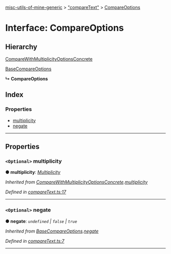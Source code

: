 [misc-utils-of-mine-generic](../README.md) > ["compareText"](../modules/_comparetext_.md) > [CompareOptions](../interfaces/_comparetext_.compareoptions.md)

# Interface: CompareOptions

## Hierarchy

 [CompareWithMultiplicityOptionsConcrete](_comparetext_.comparewithmultiplicityoptionsconcrete.md)

 [BaseCompareOptions](_comparetext_.basecompareoptions.md)

**↳ CompareOptions**

## Index

### Properties

* [multiplicity](_comparetext_.compareoptions.md#multiplicity)
* [negate](_comparetext_.compareoptions.md#negate)

---

## Properties

<a id="multiplicity"></a>

### `<Optional>` multiplicity

**● multiplicity**: *[Multiplicity](../modules/_comparetext_.md#multiplicity)*

*Inherited from [CompareWithMultiplicityOptionsConcrete](_comparetext_.comparewithmultiplicityoptionsconcrete.md).[multiplicity](_comparetext_.comparewithmultiplicityoptionsconcrete.md#multiplicity)*

*Defined in [compareText.ts:17](https://github.com/cancerberoSgx/misc-utils-of-mine/blob/1934db3/misc-utils-of-mine-generic/src/compareText.ts#L17)*

___
<a id="negate"></a>

### `<Optional>` negate

**● negate**: *`undefined` \| `false` \| `true`*

*Inherited from [BaseCompareOptions](_comparetext_.basecompareoptions.md).[negate](_comparetext_.basecompareoptions.md#negate)*

*Defined in [compareText.ts:7](https://github.com/cancerberoSgx/misc-utils-of-mine/blob/1934db3/misc-utils-of-mine-generic/src/compareText.ts#L7)*

___

